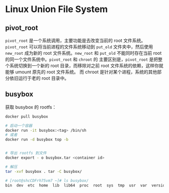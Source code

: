 # Linux Union File System

## pivot_root

`pivot_root` 是一个系统调用，主要功能是去改变当前的 root 文件系统。`pivot_root` 可以将当前进程的文件系统移动到 `put_old` 文件夹中，然后使用
 `new_root` 成为新的 root 文件系统。`new_root` 和 `put_old` 不能同时存在当前 root 的同一个文件系统中。`pivot_root` 和 `chroot` 的
主要区别是，`pivot_root` 是把整个系统切换到一个新的 root 目录，而移除对之前 root 文件系统的依赖，这样你就能够 umount 原先的 root 文件系统。
而 chroot 是针对某个进程，系统的其他部分依旧运行于老的 root 目录中。

## busybox

获取 busybox 的 rootfs：

```bash
docker pull busybox

# 启动一个容器
docker run -it busybox:<tag> /bin/sh
# 或者
docker run -d busybox top -b


# 导出 rootfs 到文件
docker export - o busybox.tar <container id>

# 解压
tar -xvf busybox . tar -C busybox/

# [root@shcCDFrh75vm7 ~]# ls busybox/
bin  dev  etc  home  lib  lib64  proc  root  sys  tmp  usr  var  version.txt
```
